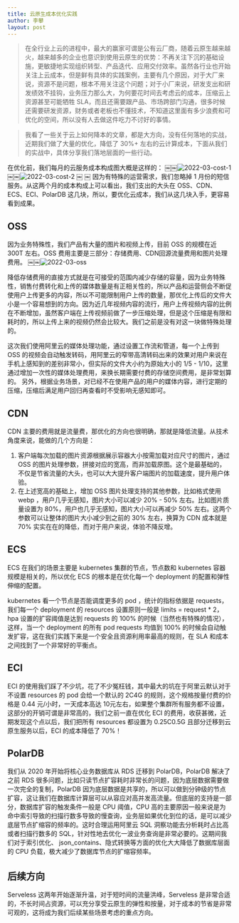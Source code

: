 ```yaml
---
title: 云原生成本优化实践
author: 李攀
layout: post
---
```


> 在全行业上云的进程中，最大的赢家可谓是公有云厂商，随着云原生越来越火，越来越多的企业也意识到使用云原生的优势：不再关注下沉的基础设施，更敏捷地实现组织转型、产品迭代、应用交付效率。虽然各行业也开始关注上云成本，但是鲜有具体的实践案例，主要有几个原因，对于大厂来说，资源不是问题，根本不用关注这个问题；对于小厂来说，研发支出和研发绩效不挂钩，业务压力那么大，为何要花时间去考虑云的成本，压缩云上资源甚至可能牺牲 SLA，而且还需要跟产品、市场跨部门沟通，很多时候还需要研发资源，财务或者老板也不懂技术，不知道这里面有多少浪费和可优化的空间，所以没有人去做这件吃力不讨好的事情。

> 我看了一些关于云上如何降本的文章，都是大方向，没有任何落地的实战，近期我们做了大量的优化，降低了 30%+ 左右的云计算成本，下面从我们的实战中，具体分享我们落地层面的一些行动。

在优化前，我们每月的云服务成本构成图大概是这样的：
￼￼![2022-03-cost-1](https://lipan.me/img/2022-03-cost-1.png)￼￼![2022-03-cost-2](https://lipan.me/img/2022-03-cost-2.png)
￼
￼
因为有特殊的运营需求，我们忽略掉 1 月份的短信服务。从这两个月的成本构成上可以看出，我们支出的大头在 OSS、CDN、ECS、ECI、PolarDB 这几块，所以，要优化云成本，我们从这几块入手，更容易看到成果。

## OSS
因为业务特殊性，我们产品有大量的图片和视频上传，目前 OSS 的规模在近 300T 左右。OSS 费用主要是三部分：存储费用、CDN回源流量费用和图片处理费用。
￼￼![2022-03-oss](https://lipan.me/img/2022-03-oss.png)

降低存储费用的直接方式就是在可接受的范围内减少存储的容量，因为业务特殊性，销售付费转化和上传的媒体数量是有正相关性的，所以产品和运营侧会不断促使用户上传更多的内容，所以不可能限制用户上传的数量，那优化上传后的文件大小是一个容易想到的方向。因为近几年视频内容的流行，用户上传视频内容的比例在不断增加，虽然客户端在上传视频前做了一步压缩处理，但是这个压缩是有限和耗时的，所以上传上来的视频仍然会比较大。我们之前是没有对这一块做特殊处理的。

这次我们使用阿里云的媒体处理功能，通过设置工作流和管道，每一个上传到 OSS 的视频会自动触发转码，用阿里云的窄带高清转码出来的效果对用户来说在手机上感知到的差别非常小，但实际的文件大小约为原始大小的 1/5 - 1/10，这里通过增加一次性的媒体处理费用，来换长期需要付费的存储空间费用，是非常划算的。
另外，根据业务场景，对已经不在使用产品的用户的媒体内容，进行定期的压缩，压缩后满足用户回归再查看时不受影响无感知即可。

## CDN
CDN 主要的费用就是流量费，那优化的方向也很明确，那就是降低流量。从技术角度来说，能做的几个方向是：

1. 客户端每次加载的图片资源根据展示容器大小按需加载对应尺寸的图片，通过 OSS 的图片处理参数，拼接对应的宽高，而非加载原图。这个是最基础的，不仅是节省流量的大头，也可以大大提升客户端图片的加载速度，提升用户体验。
2. 在上述宽高的基础上，增加 OSS 图片处理支持的其他参数，比如格式使用 webp ，用户几乎无感知，图片大小可以减少 20% - 50% 左右。比如图片质量设置为 80%，用户也几乎无感知，图片大小可以再减少 50% 左右。这两个参数可以让整体的图片大小减少到之前的 30% 左右，换算为 CDN 成本就是 70% 实实在在的降低，而对于用户来说，体验不降反增。

## ECS
ECS 在我们的场景主要是 kubernetes 集群的节点，节点数和 kubernetes 容器规模是相关的，所以优化 ECS 的根本是在优化每一个 deployment 的配置和弹性伸缩的配置。

kubernetes 看一个节点是否能调度更多的 pod ，统计的指标依据是 requests，我们每一个 deployment 的 resources 设置原则一般是 limits = request * 2，hpa 设置的扩容阈值是达到 requests 的 100% 的时候（当然也有特殊的情况），这样，当一个  deployment 的所有 pod requests 均值到 100% 的时候会自动触发扩容，这在我们实践下来是一个安全且资源利用率最高的规则，在 SLA 和成本之间找到了一个非常好的平衡点。

## ECI
ECI 的使用我们踩了不少坑，花了不少冤枉钱，其中最大的坑在于阿里云默认对于不设置 resources 的 pod 会给一个默认的 2C4G 的规则，这个规格按量付费的价格是 0.44 元/小时，一天成本高达 10元左右，如果整个集群所有服务都不设置，这部分的开销可谓是非常高的，我们之前一直在优化 ECI 的费用，收获甚微，近期发现这个点以后，我们把所有 resources 都设置为 0.25C0.5G 且部分迁移到云原生服务以后，ECI 的成本降低了 70%！

## PolarDB
我们从 2020 年开始将核心业务数据库从 RDS 迁移到 PolarDB，PolarDB 解决了之前 RDS 很多问题，比如只读节点扩容耗时非常长的问题，因为底层数据需要做一次完全的复制，PolarDB 因为底层数据是共享的，所以可以做到分钟级的节点扩容，这让我们在数据库计算层可以从容应对高并发高流量。但底层的支持是一部分，数据库扩容的触发条件一般是 CPU 阈值，CPU 高的主要原因一般来说是为命中索引导致的扫描行数多导致的慢查询，业务层如果优化到位的话，是可以减少底层节点扩缩容的频率的。这时合理运用阿里云 SQL 洞察功能去分析耗时占比高或者扫描行数多的 SQL，针对性地去优化一波业务查询是非常必要的。这期间我们对于索引优化、 json_contains、隐式转换等方面的优化大大降低了数据库层面的 CPU 负载，极大减少了数据库节点的扩缩容频率。

## 后续方向 
Serveless 这两年开始逐渐升温，对于短时间的流量洪峰，Serveless 是非常合适的，不长时间占资源，可以充分享受云原生的弹性和按量，对于成本的节省是非常可观的，这将成为我们后续某些场景考虑的重点方向。
